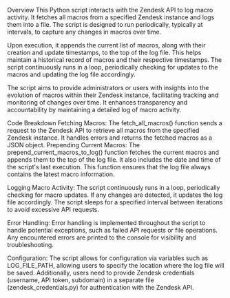 Overview
This Python script interacts with the Zendesk API to log macro activity. It fetches all macros from a specified Zendesk instance and logs them into a file. The script is designed to run periodically, typically at intervals, to capture any changes in macros over time.

Upon execution, it appends the current list of macros, along with their creation and update timestamps, to the top of the log file. This helps maintain a historical record of macros and their respective timestamps. The script continuously runs in a loop, periodically checking for updates to the macros and updating the log file accordingly.

The script aims to provide administrators or users with insights into the evolution of macros within their Zendesk instance, facilitating tracking and monitoring of changes over time. It enhances transparency and accountability by maintaining a detailed log of macro activity.

Code Breakdown
Fetching Macros: The fetch_all_macros() function sends a request to the Zendesk API to retrieve all macros from the specified Zendesk instance. It handles errors and returns the fetched macros as a JSON object.
Prepending Current Macros: The prepend_current_macros_to_log() function fetches the current macros and appends them to the top of the log file. It also includes the date and time of the script's last execution. This function ensures that the log file always contains the latest macro information.

Logging Macro Activity: The script continuously runs in a loop, periodically checking for macro updates. If any changes are detected, it updates the log file accordingly. The script sleeps for a specified interval between iterations to avoid excessive API requests.

Error Handling: Error handling is implemented throughout the script to handle potential exceptions, such as failed API requests or file operations. Any encountered errors are printed to the console for visibility and troubleshooting.

Configuration: The script allows for configuration via variables such as LOG_FILE_PATH, allowing users to specify the location where the log file will be saved. Additionally, users need to provide Zendesk credentials (username, API token, subdomain) in a separate file (zendesk_credentials.py) for authentication with the Zendesk API.